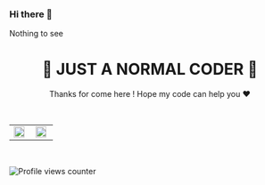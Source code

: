 ### Hi there 👋
Nothing to see

 
<div align="center" valign="top" width="33%">  
<h1> 🤞 JUST A NORMAL CODER 🤞 </h1>
</div>

<p align="center" valign="top" >
  Thanks for come here ! Hope my code can help you ♥️
</p>
  
<br/>

<table>
  <tr>
    <td valign="top" width="50%">
      <img src="https://github-readme-stats.vercel.app/api?username=Naht911&show_icons=true&count_private=true&hide_border=true&theme=tokyonight" align="left" style="width: 90%" />
    </td>
    <td valign="top" width="50%">
      <img src="https://github-readme-stats.vercel.app/api/top-langs/?username=Naht911&hide_border=true&layout=compact&theme=tokyonight" align="left" style="width: 90%" />
    </td>
  </tr>
</table>  

<br/>

![Profile views counter](https://komarev.com/ghpvc/?username=Naht911&&style=for-the-badge&label=LEVIE%27s+VIEWS&color=70a5fd)  
